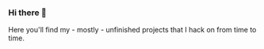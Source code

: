 ### Hi there 👋

Here you'll find my - mostly - unfinished projects that I hack on from time to time. 
